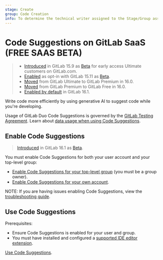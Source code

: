 ```yaml
---
stage: Create
group: Code Creation
info: To determine the technical writer assigned to the Stage/Group associated with this page, see https://about.gitlab.com/handbook/product/ux/technical-writing/#assignments
---
```


# Code Suggestions on GitLab SaaS **(FREE SAAS BETA)**

> - [Introduced](https://about.gitlab.com/releases/2023/02/22/gitlab-15-9-released/#code-suggestions-available-in-closed-beta) in GitLab 15.9 as [Beta](../../../../policy/experiment-beta-support.md#beta) for early access Ultimate customers on GitLab.com.
> - [Enabled](https://gitlab.com/gitlab-org/gitlab/-/issues/408104) as opt-in with GitLab 15.11 as [Beta](../../../../policy/experiment-beta-support.md#beta).
> - [Moved](https://gitlab.com/gitlab-org/gitlab/-/issues/408158) from GitLab Ultimate to GitLab Premium in 16.0.
> - [Moved](https://gitlab.com/gitlab-org/gitlab/-/issues/410801) from GitLab Premium to GitLab Free in 16.0.
> - [Enabled by default](https://gitlab.com/gitlab-org/gitlab/-/merge_requests/121079) in GitLab 16.1.

Write code more efficiently by using generative AI to suggest code while you're developing.

Usage of GitLab Duo Code Suggestions is governed by the [GitLab Testing Agreement](https://about.gitlab.com/handbook/legal/testing-agreement/).
Learn about [data usage when using Code Suggestions](index.md#code-suggestions-data-usage).

## Enable Code Suggestions

> [Introduced](https://gitlab.com/gitlab-org/gitlab/-/merge_requests/121079) in GitLab 16.1 as [Beta](../../../../policy/experiment-beta-support.md#beta).

You must enable Code Suggestions for both your user account and your top-level group:

- [Enable Code Suggestions for your top-level group](../../../group/manage.md#enable-code-suggestions) (you must be a group owner).
- [Enable Code Suggestions for your own account](../../../profile/preferences.md#enable-code-suggestions).

NOTE:
If you are having issues enabling Code Suggestions, view the
[troubleshooting guide](troubleshooting.md#code-suggestions-arent-displayed).

## Use Code Suggestions

Prerequisites:

- Ensure Code Suggestions is enabled for your user and group.
- You must have installed and configured a [supported IDE editor extension](index.md#supported-editor-extensions).

[Use Code Suggestions](index.md#use-code-suggestions).
